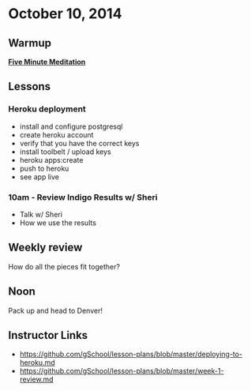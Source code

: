 # October 10, 2014

## Warmup

**[Five Minute Meditation](https://www.youtube.com/watch?v=dEzbdLn2bJc)**

## Lessons

### Heroku deployment

- install and configure postgresql
- create heroku account
- verify that you have the correct keys
- install toolbelt / upload keys
- heroku apps:create
- push to heroku
- see app live

### 10am - Review Indigo Results w/ Sheri

- Talk w/ Sheri
- How we use the results

## Weekly review

How do all the pieces fit together?

## Noon

Pack up and head to Denver!

## Instructor Links

* https://github.com/gSchool/lesson-plans/blob/master/deploying-to-heroku.md
* https://github.com/gSchool/lesson-plans/blob/master/week-1-review.md
